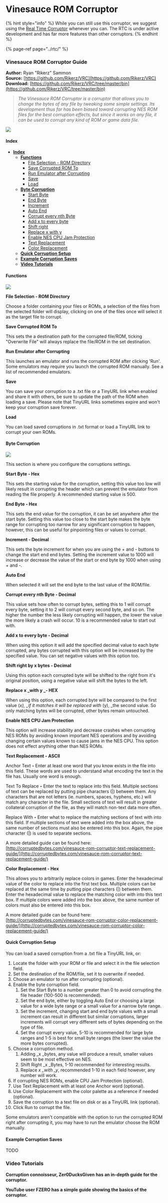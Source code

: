 # Vinesauce ROM Corruptor

{% hint style="info" %}
While you can still use this corruptor, we suggest using the [Real Time Corruptor](../rtc/) whenever you can. The RTC is under active development and has far more features than other corruptors.
{% endhint %}

{% page-ref page="../rtc/" %}



### Vinesauce ROM Corruptor Guide

**Author:** Ryan "Rikerz" Sammon  
**Source:** [https://github.com/Rikerz/VRC](https://github.com/Rikerz/VRC)  
**Download:** [https://github.com/Rikerz/VRC/tree/master/bin](https://github.com/Rikerz/VRC/tree/master/bin)

> _The Vinesauce ROM Corruptor is a corruptor that allows you to change the bytes of any file by tweaking some simple settings. Its development thus far has been biased toward corrupting NES ROM files for the best corruption effects, but since it works on any file, it can be used to corrupt any kind of ROM or game data file._

![](../../.gitbook/assets/vsrc.png)

#### Index

* [**Index**](vinesauce-rom-corruptor.md#index)
  * [**Functions**](vinesauce-rom-corruptor.md#functions)
    * [File Selection - ROM Directory](vinesauce-rom-corruptor.md#file-selection---rom-directory)
    * [Save Corrupted ROM To](vinesauce-rom-corruptor.md#save-corrupted-rom-to)
    * [Run Emulator after Corrupting](vinesauce-rom-corruptor.md#run-emulator-after-corrupting)
    * [Save](vinesauce-rom-corruptor.md#save)
    * [Load](vinesauce-rom-corruptor.md#load)
  * [**Byte Corruption**](vinesauce-rom-corruptor.md#byte-corruption)
    * [Start Byte](vinesauce-rom-corruptor.md#start-byte---hex)
    * [End Byte](vinesauce-rom-corruptor.md#end-byte---hex)
    * [Increment](vinesauce-rom-corruptor.md#increment---decimal)
    * [Auto End](vinesauce-rom-corruptor.md#auto-end)
    * [Corrupt every nth Byte](vinesauce-rom-corruptor.md#corrupt-every-nth-byte---decimal)
    * [Add x to every byte](vinesauce-rom-corruptor.md#add-x-to-every-byte---decimal)
    * [Shift right](vinesauce-rom-corruptor.md#shift-right-by-x-bytes---decimal)
    * [Replace x with y ](vinesauce-rom-corruptor.md#replace-x-with-y---hex)
    * [Enable NES CPU Jam Protection](vinesauce-rom-corruptor.md#enable-nes-cpu-jam-protection)
    * [Text Replacement](vinesauce-rom-corruptor.md#text-replacement---ascii)
    * [Color Replacement](vinesauce-rom-corruptor.md#color-replacement---hex)
  * [**Quick Corruption Setup**](vinesauce-rom-corruptor.md#quick-corruption-setup)
  * [**Example Corruption Saves**](vinesauce-rom-corruptor.md#example-corruption-saves)
  * [**Video Tutorials**](vinesauce-rom-corruptor.md#video-tutorials)

#### Functions

![](../../.gitbook/assets/vsrcfileselect.png)

**File Selection - ROM Directory**

Choose a folder containing your files or ROMs, a selection of the files from the selected folder will display, clicking on one of the files once will select it as the target file to corrupt.

**Save Corrupted ROM To**

This sets the a destination path for the corrupted file/ROM, ticking "Overwrite File" will always replace the file/ROM in the set destination.

**Run Emulator after Corrupting**

This launches an emulator and runs the corrupted ROM after clicking 'Run'. Some emulators may require you launch the corrupted ROM manually. See a list of recommended emulators.

**Save**

You can save your corruption to a .txt file or a TinyURL link when enabled and share it with others, be sure to update the path of the ROM when loading a save. Please note that TinyURL links sometimes expire and won't keep your corruption save forever.

**Load**

You can load saved corruptions in .txt format or load a TinyURL link to corrupt your own ROMs.

#### Byte Corruption

![](../../.gitbook/assets/VSRCByteCorruption.png)

This section is where you configure the corruptions settings.

**Start Byte - Hex**

This sets the starting value for the corruption, setting this value too low will likely result in corrupting the header which can prevent the emulator from reading the file properly. A recommended starting value is 500.

**End Byte - Hex**

This sets the end value for the corruption, it can be set anywhere after the start byte. Setting this value too close to the start byte makes the byte range for corrupting too narrow for any significant corruption to happen, however, this can be useful for pinpointing files or values to corrupt.

**Increment - Decimal**

This sets the byte increment for when you are using the + and - buttons to change the start end end bytes. Setting the increment value to 1000 will increase or decrease the value of the start or end byte by 1000 when using + and -.

**Auto End**

When selected it will set the end byte to the last value of the ROM/file.

**Corrupt every nth Byte - Decimal**

This value sets how often to corrupt bytes, setting this to 1 will corrupt every byte, setting it to 2 will corrupt every second byte, and so on. The higher the number the less likely corrupting will happen, the lower the value the more likely a crash will occur. 10 is a recommended value to start out with.

**Add x to every byte - Decimal**

When using this option it will add the specified decimal value to each byte corrupted, any bytes corrupted with this option will be increased by the specified value. You can set negative values with this option too.

**Shift right by x bytes - Decimal**

Using this option each corrupted byte will be shifted to the right from it's original position, using a negative value will shift the bytes to the left.

**Replace x \_with y \_- HEX**

When using this option, each corrupted byte will be compared to the first value \(_x\), \_if it matches it will be replaced with_ \(y\), \_the second value. So only matching bytes will be corrupted, other bytes remain untouched.

**Enable NES CPU Jam Protection**

This option will increase stability and decrease crashes when corrupting NES ROMs by avoiding known important NES operations and by avoiding changing certain values known to cause jams in the NES CPU. This option does not effect anything other than NES ROMs.

**Text Replacement - ASCII**

Anchor Text **-** Enter at least one word that you know exists in the file into this field. These words are used to understand what encoding the text in the file has. Usually one word is enough.

Text To Replace **-** Enter the text to replace into this field. Multiple sections of text can be replaced by putting pipe characters \(\|\) between them. Any characters that are not letters \(ie. numbers, spaces, hyphens, etc.\) will match any character in the file. Small sections of text will result in greater collateral corruption of the file, as they will match non-text data more often.

Replace With **-** Enter what to replace the matching sections of text with into this field. If multiple sections of text were added into the box above, the same number of sections must also be entered into this box. Again, the pipe character \(\|\) is used to separate sections.

A more detailed guide can be found here: [http://corruptedbytes.com/vinesauce-rom-corruptor-text-replacement-guide/](http://corruptedbytes.com/vinesauce-rom-corruptor-text-replacement-guide/)

**Color Replacement - Hex**

This allows you to arbitrarily replace colors in games. Enter the hexadecimal value of the color to replace into the first text box. Multiple colors can be replaced at the same time by putting pipe characters \(\|\) between them. Enter the hexadecimal value to replace the matching color with into this text box. If multiple colors were added into the box above, the same number of colors must also be entered into this box.

A more detailed guide can be found here: [http://corruptedbytes.com/vinesauce-rom-corruptor-color-replacement-guide/](http://corruptedbytes.com/vinesauce-rom-corruptor-color-replacement-guide/)

#### Quick Corruption Setup

You can load a saved corruption from a .txt file a TinyURL link, or:

1. Locate the folder with your ROM or file and select it in the file selection field. 
2. Set the destination of the ROM/file, set it to overwrite if needed.
3. Choose an emulator to run after corrupting \(optional\). 
4. Enable the byte corruption field.
   1. Set the Start Byte to a number greater than 0 to avoid corrupting the file header \(100-500 is recommended\).
   2. Set the end byte, either by toggling Auto End or choosing a large value for a wide byte range or a small value for a narrow byte range.
   3. Set the increment, changing start and end byte values with a small increment can result in different but similar corruptions, larger increments will corrupt very different sets of bytes depending on the type of file.
   4. Set the corrupt every value, 5-10 is recommended for large byte ranges and 1-5 is best for small byte ranges \(the lower the value the more bytes corrupted\).
5. Choose a corruption method.
   1. Adding \_x \_bytes, any value will produce a result, smaller values seem to be most effective on NES.
   2. Shift Right \_x \_Bytes, 1-10 recommended for interesting results.
   3. Replace _x \_with \_y_, recommended 1-10 in each field however, any number will work.
6. If corrupting NES ROMs, enable CPU Jam Protection \(optional\).
7. Use Text Replacement with at least one Anchor word \(optional\).
8. Use Color Replacement with the color palette as a reference if needed \(optional\).
9. Save the corruption to a text file on disk or as a TinyURL link \(optional\).
10. Click Run to corrupt the file.

Some emulators aren't compatible with the option to run the corrupted ROM right after corrupting it, you may have to run the emulator choose the ROM manually.

#### Example Corruption Saves

TODO

### Video Tutorials

**Corruption connoisseur, Zer0DucksGiven has an in-depth guide for the corruptor.**

**YouTube user FZERO has a simple guide showing the basics of the corruptor.**

